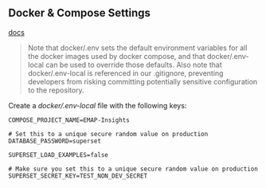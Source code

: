 
## Docker & Compose Settings
[docs](https://superset.apache.org/docs/installation/docker-compose)
> Note that docker/.env sets the default environment variables for all the docker images used by docker compose, and that docker/.env-local can be used to override those defaults. Also note that docker/.env-local is referenced in our .gitignore, preventing developers from risking committing potentially sensitive configuration to the repository.

Create a _docker/.env-local_ file with the following keys:
```
COMPOSE_PROJECT_NAME=EMAP-Insights

# Set this to a unique secure random value on production
DATABASE_PASSWORD=superset

SUPERSET_LOAD_EXAMPLES=false

# Make sure you set this to a unique secure random value on production
SUPERSET_SECRET_KEY=TEST_NON_DEV_SECRET